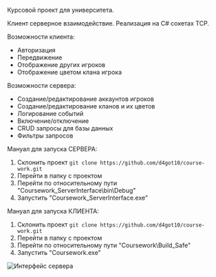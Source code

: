 Курсовой проект для университета.

Клиент серверное взаимодействие. Реализация на C# сокетах TCP.

Возможности клиента:
- Авторизация
- Передвижение
- Отображение других игроков
- Отображение цветом клана игрока

Возможности сервера:
- Создание/редактирование аккаунтов игроков
- Создание/редактирование кланов и их цветов
- Логирование событий
- Включение/отключение
- CRUD запросы для базы данных
- Фильтры запросов

Мануал для запуска СЕРВЕРА:
1) Склонить проект 
```git clone https://github.com/d4got10/course-work.git```
2) Перейти в папку с проектом
3) Перейти по относительному пути "Coursework_ServerInterface\bin\Debug\"
4) Запустить "Coursework_ServerInterface.exe"

Мануал для запуска КЛИЕНТА:
1) Склонить проект 
```git clone https://github.com/d4got10/course-work.git```
2) Перейти в папку с проектом
3) Перейти по относительному пути "Coursework\Build_Safe\"
4) Запустить "Coursework.exe"

![Интерфейс сервера](https://github.com/d4got10/course-work/blob/master/server_interfacte_example.png)
